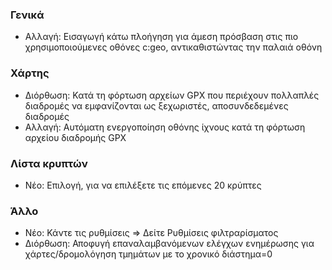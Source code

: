 ### Γενικά
- Αλλαγή: Εισαγωγή κάτω πλοήγηση για άμεση πρόσβαση στις πιο χρησιμοποιούμενες οθόνες c:geo, αντικαθιστώντας την παλαιά οθόνη

### Χάρτης
- Διόρθωση: Κατά τη φόρτωση αρχείων GPX που περιέχουν πολλαπλές διαδρομές να εμφανίζονται ως ξεχωριστές, αποσυνδεδεμένες διαδρομές
- Αλλαγή: Αυτόματη ενεργοποίηση οθόνης ίχνους κατά τη φόρτωση αρχείου διαδρομής GPX

### Λίστα κρυπτών
- Νέο: Επιλογή, για να επιλέξετε τις επόμενες 20 κρύπτες

### Άλλο
- Νέο: Κάντε τις ρυθμίσεις => Δείτε Ρυθμίσεις φιλτραρίσματος
- Διόρθωση: Αποφυγή επαναλαμβανόμενων ελέγχων ενημέρωσης για χάρτες/δρομολόγηση τμημάτων με το χρονικό διάστημα=0
